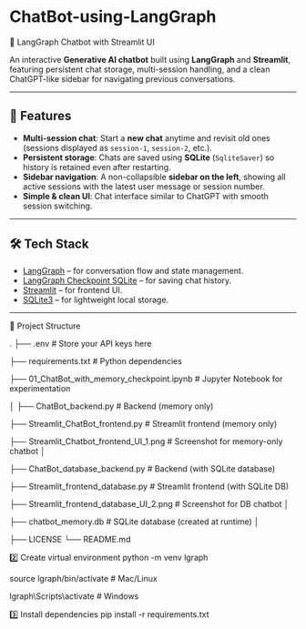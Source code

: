 # ChatBot-using-LangGraph

🤖 LangGraph Chatbot with Streamlit UI

An interactive **Generative AI chatbot** built using **LangGraph** and **Streamlit**, featuring persistent chat storage, multi-session handling, and a clean ChatGPT-like sidebar for navigating previous conversations.

---

## 🚀 Features

- **Multi-session chat**: Start a **new chat** anytime and revisit old ones (sessions displayed as `session-1`, `session-2`, etc.).
- **Persistent storage**: Chats are saved using **SQLite** (`SqliteSaver`) so history is retained even after restarting.
- **Sidebar navigation**: A non-collapsible **sidebar on the left**, showing all active sessions with the latest user message or session number.
- **Simple & clean UI**: Chat interface similar to ChatGPT with smooth session switching.

---

## 🛠️ Tech Stack

- [LangGraph](https://github.com/langchain-ai/langgraph) – for conversation flow and state management.
- [LangGraph Checkpoint SQLite](https://pypi.org/project/langgraph-checkpoint-sqlite/) – for saving chat history.
- [Streamlit](https://streamlit.io) – for frontend UI.
- [SQLite3](https://www.sqlite.org/index.html) – for lightweight local storage.

---
📂 Project Structure

.
├── .env                               # Store your API keys here

├── requirements.txt                   # Python dependencies

├── 01_ChatBot_with_memory_checkpoint.ipynb   # Jupyter Notebook for experimentation




│
├── ChatBot_backend.py                 # Backend (memory only)

├── Streamlit_ChatBot_frontend.py      # Streamlit frontend (memory only)

├── Streamlit_Chatbot_frontend_UI_1.png   # Screenshot for memory-only chatbot
│



├── ChatBot_database_backend.py        # Backend (with SQLite database)

├── Streamlit_frontend_database.py     # Streamlit frontend (with SQLite DB)

├── Streamlit_frontend_database_UI_2.png   # Screenshot for DB chatbot
│



├── chatbot_memory.db                  # SQLite database (created at runtime)
│


├── LICENSE
└── README.md



2️⃣ Create virtual environment
python -m venv lgraph

source lgraph/bin/activate   # Mac/Linux

lgraph\Scripts\activate      # Windows

3️⃣ Install dependencies
pip install -r requirements.txt


